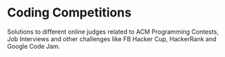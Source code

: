 # Coding Competitions
Solutions to different online judges related to ACM Programming Contests, Job Interviews and other challenges like FB Hacker Cup, HackerRank and Google Code Jam. 
